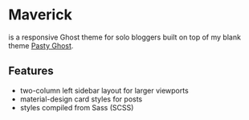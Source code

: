 # Maverick
is a responsive Ghost theme for solo bloggers built on top of my blank theme [Pasty Ghost](https://github.com/barkdoll/pasty-ghost). 

## Features

- two-column left sidebar layout for larger viewports 
- material-design card styles for posts
- styles compiled from Sass (SCSS)

